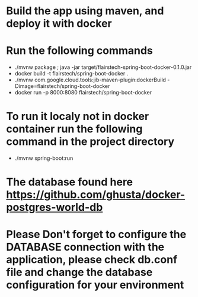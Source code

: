 # Build the app using maven, and deploy it with docker 
# Run the following commands
* ./mvnw package ; java -jar target/flairstech-spring-boot-docker-0.1.0.jar
* docker build -t flairstech/spring-boot-docker .
* ./mvnw com.google.cloud.tools:jib-maven-plugin:dockerBuild -Dimage=flairstech/spring-boot-docker
* docker run -p 8000:8080 flairstech/spring-boot-docker

# To run it localy not in docker container run the following command in the project directory
* ./mvnw spring-boot:run

# The database found here  https://github.com/ghusta/docker-postgres-world-db

# Please Don't forget to configure the DATABASE connection with the application, please check db.conf file and change the database configuration for your environment
